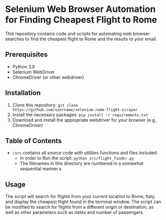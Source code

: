 # Selenium Web Browser Automation for Finding Cheapest Flight to Rome
This repository contains code and scripts for automating web browser searches to find the cheapest flight to Rome and the results to your email. 

## Prerequisites 
* Python 3.8 
* Selenium WebDriver 
* ChromeDriver (or other webdriver) 

## Installation 
1. Clone this repository: `git clone https://github.com/username/selenium-rome-flight-scraper` 
2. Install the necessary packages: `pip install -r requirements.txt` 
3. Download and install the appropriate webdriver for your browser (e.g., ChromeDriver)    

## Table of Contents
* `/src` contains all source code with utilities functions and files included.
  * In order to Run the script: `python src/flight_finder.py`
  * The filenames in this directory are numbered in a somewhat sequential manner.s

## Usage 
The script will search for flights from your current location to Rome, Italy, 
and display the cheapest flight found in the terminal window. 
The script can be modified to search for flights from a different origin or destination, 
as well as other parameters such as dates and number of passengers.